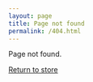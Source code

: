 ```yaml
---
layout: page
title: Page not found
permalink: /404.html
---
```


Page not found.

<a href="{{ site.base_url }}/index.html">Return to store</a>
